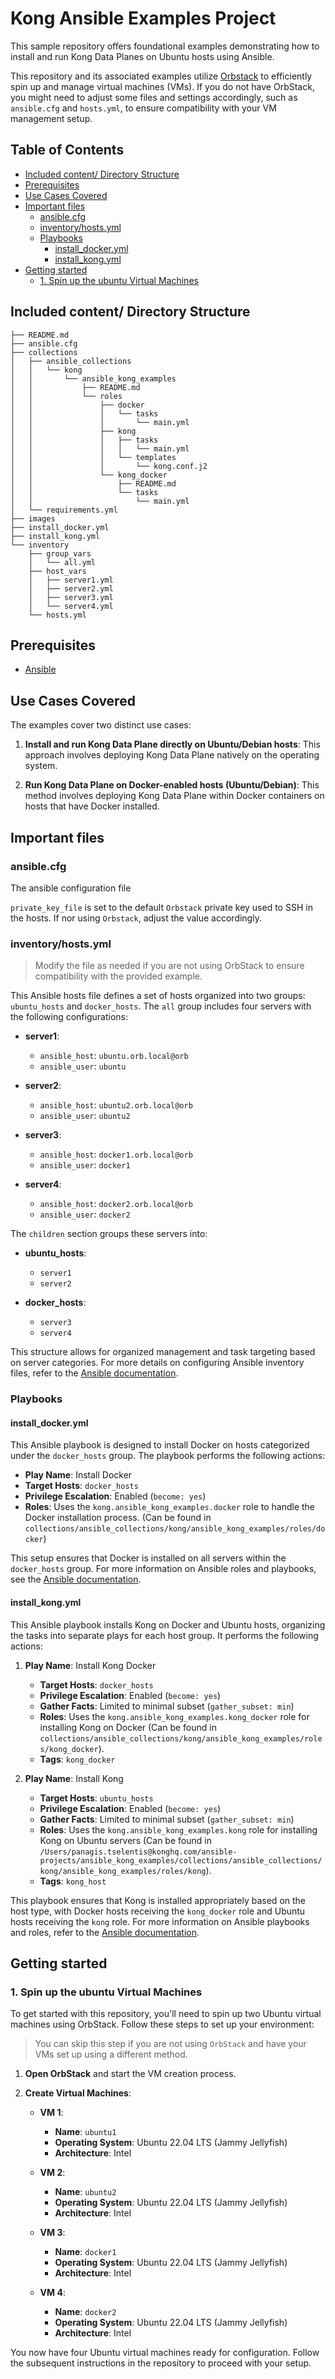 # Kong Ansible Examples Project <!-- omit in toc -->

This sample repository offers foundational examples demonstrating how to install and run Kong Data Planes on Ubuntu hosts using Ansible.

This repository and its associated examples utilize [Orbstack](https://orbstack.dev/) to efficiently spin up and manage virtual machines (VMs). If you do not have OrbStack, you might need to adjust some files and settings accordingly, such as `ansible.cfg` and `hosts.yml`, to ensure compatibility with your VM management setup.

## Table of Contents <!-- omit in toc -->

<!-- TOC -->
- [Included content/ Directory Structure](#included-content-directory-structure)
- [Prerequisites](#prerequisites)
- [Use Cases Covered](#use-cases-covered)
- [Important files](#important-files)
  - [ansible.cfg](#ansiblecfg)
  - [inventory/hosts.yml](#inventoryhostsyml)
  - [Playbooks](#playbooks)
    - [install\_docker.yml](#install_dockeryml)
    - [install\_kong.yml](#install_kongyml)
- [Getting started](#getting-started)
  - [1. Spin up the ubuntu Virtual Machines](#1-spin-up-the-ubuntu-virtual-machines)

<!-- /TOC -->

## Included content/ Directory Structure

```
├── README.md
├── ansible.cfg
├── collections
│   ├── ansible_collections
│   │   └── kong
│   │       └── ansible_kong_examples
│   │           ├── README.md
│   │           └── roles
│   │               ├── docker
│   │               │   └── tasks
│   │               │       └── main.yml
│   │               ├── kong
│   │               │   ├── tasks
│   │               │   │   └── main.yml
│   │               │   └── templates
│   │               │       └── kong.conf.j2
│   │               └── kong_docker
│   │                   ├── README.md
│   │                   └── tasks
│   │                       └── main.yml
│   └── requirements.yml
├── images
├── install_docker.yml
├── install_kong.yml
└── inventory
    ├── group_vars
    │   └── all.yml
    ├── host_vars
    │   ├── server1.yml
    │   ├── server2.yml
    │   ├── server3.yml
    │   └── server4.yml
    └── hosts.yml
```

## Prerequisites

- [Ansible](https://www.ansible.com/)

## Use Cases Covered

The examples cover two distinct use cases:

1. **Install and run Kong Data Plane directly on Ubuntu/Debian hosts**: This approach involves deploying Kong Data Plane natively on the operating system.

2. **Run Kong Data Plane on Docker-enabled hosts (Ubuntu/Debian)**: This method involves deploying Kong Data Plane within Docker containers on hosts that have Docker installed.


## Important files

### ansible.cfg

The ansible configuration file

`private_key_file` is set to the default `Orbstack` private key used to SSH in the hosts. If nor using `Orbstack`, adjust the value accordingly.

### inventory/hosts.yml

> Modify the file as needed if you are not using OrbStack to ensure compatibility with the provided example.

This Ansible hosts file defines a set of hosts organized into two groups: `ubuntu_hosts` and `docker_hosts`. The `all` group includes four servers with the following configurations:

- **server1**: 
  - `ansible_host`: `ubuntu.orb.local@orb`
  - `ansible_user`: `ubuntu`

- **server2**:
  - `ansible_host`: `ubuntu2.orb.local@orb`
  - `ansible_user`: `ubuntu2`

- **server3**:
  - `ansible_host`: `docker1.orb.local@orb`
  - `ansible_user`: `docker1`

- **server4**:
  - `ansible_host`: `docker2.orb.local@orb`
  - `ansible_user`: `docker2`

The `children` section groups these servers into:
- **ubuntu_hosts**:
  - `server1`
  - `server2`

- **docker_hosts**:
  - `server3`
  - `server4`

This structure allows for organized management and task targeting based on server categories. For more details on configuring Ansible inventory files, refer to the [Ansible documentation](https://docs.ansible.com/ansible/latest/user_guide/intro_inventory.html).

### Playbooks

#### install_docker.yml

This Ansible playbook is designed to install Docker on hosts categorized under the `docker_hosts` group. The playbook performs the following actions:

- **Play Name**: Install Docker
- **Target Hosts**: `docker_hosts`
- **Privilege Escalation**: Enabled (`become: yes`)
- **Roles**: Uses the `kong.ansible_kong_examples.docker` role to handle the Docker installation process. (Can be found in `collections/ansible_collections/kong/ansible_kong_examples/roles/docker`)

This setup ensures that Docker is installed on all servers within the `docker_hosts` group. For more information on Ansible roles and playbooks, see the [Ansible documentation](https://docs.ansible.com/ansible/latest/user_guide/playbooks_roles.html).

#### install_kong.yml

This Ansible playbook installs Kong on Docker and Ubuntu hosts, organizing the tasks into separate plays for each host group. It performs the following actions:

1. **Play Name**: Install Kong Docker
   - **Target Hosts**: `docker_hosts`
   - **Privilege Escalation**: Enabled (`become: yes`)
   - **Gather Facts**: Limited to minimal subset (`gather_subset: min`)
   - **Roles**: Uses the `kong.ansible_kong_examples.kong_docker` role for installing Kong on Docker (Can be found in `collections/ansible_collections/kong/ansible_kong_examples/roles/kong_docker`).
   - **Tags**: `kong_docker`

2. **Play Name**: Install Kong
   - **Target Hosts**: `ubuntu_hosts`
   - **Privilege Escalation**: Enabled (`become: yes`)
   - **Gather Facts**: Limited to minimal subset (`gather_subset: min`)
   - **Roles**: Uses the `kong.ansible_kong_examples.kong` role for installing Kong on Ubuntu servers (Can be found in `/Users/panagis.tselentis@konghq.com/ansible-projects/ansible_kong_examples/collections/ansible_collections/kong/ansible_kong_examples/roles/kong`).
   - **Tags**: `kong_host`

This playbook ensures that Kong is installed appropriately based on the host type, with Docker hosts receiving the `kong_docker` role and Ubuntu hosts receiving the `kong` role. For more information on Ansible playbooks and roles, refer to the [Ansible documentation](https://docs.ansible.com/ansible/latest/user_guide/playbooks_roles.html).

## Getting started

### 1. Spin up the ubuntu Virtual Machines

To get started with this repository, you'll need to spin up two Ubuntu virtual machines using OrbStack. Follow these steps to set up your environment:

> You can skip this step if you are not using `OrbStack` and have your VMs set up using a different method.

1. **Open OrbStack** and start the VM creation process.

2. **Create Virtual Machines**:
   - **VM 1**:
     - **Name**: `ubuntu1`
     - **Operating System**: Ubuntu 22.04 LTS (Jammy Jellyfish)
     - **Architecture**: Intel

   - **VM 2**:
     - **Name**: `ubuntu2`
     - **Operating System**: Ubuntu 22.04 LTS (Jammy Jellyfish)
     - **Architecture**: Intel

   - **VM 3**:
     - **Name**: `docker1`
     - **Operating System**: Ubuntu 22.04 LTS (Jammy Jellyfish)
     - **Architecture**: Intel

   - **VM 4**:
     - **Name**: `docker2`
     - **Operating System**: Ubuntu 22.04 LTS (Jammy Jellyfish)
     - **Architecture**: Intel

You now have four Ubuntu virtual machines ready for configuration. Follow the subsequent instructions in the repository to proceed with your setup.





